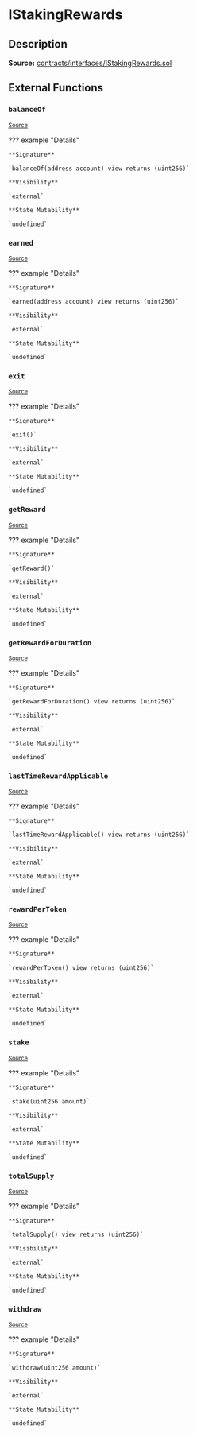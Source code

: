 # IStakingRewards

## Description

**Source:** [contracts/interfaces/IStakingRewards.sol](https://github.com/Synthetixio/synthetix/tree/v2.39.4/contracts/interfaces/IStakingRewards.sol)

## External Functions

### `balanceOf`

<sub>[Source](https://github.com/Synthetixio/synthetix/tree/v2.39.4/contracts/interfaces/IStakingRewards.sol#L17)</sub>

??? example "Details"

    **Signature**

    `balanceOf(address account) view returns (uint256)`

    **Visibility**

    `external`

    **State Mutability**

    `undefined`

### `earned`

<sub>[Source](https://github.com/Synthetixio/synthetix/tree/v2.39.4/contracts/interfaces/IStakingRewards.sol#L11)</sub>

??? example "Details"

    **Signature**

    `earned(address account) view returns (uint256)`

    **Visibility**

    `external`

    **State Mutability**

    `undefined`

### `exit`

<sub>[Source](https://github.com/Synthetixio/synthetix/tree/v2.39.4/contracts/interfaces/IStakingRewards.sol#L27)</sub>

??? example "Details"

    **Signature**

    `exit()`

    **Visibility**

    `external`

    **State Mutability**

    `undefined`

### `getReward`

<sub>[Source](https://github.com/Synthetixio/synthetix/tree/v2.39.4/contracts/interfaces/IStakingRewards.sol#L25)</sub>

??? example "Details"

    **Signature**

    `getReward()`

    **Visibility**

    `external`

    **State Mutability**

    `undefined`

### `getRewardForDuration`

<sub>[Source](https://github.com/Synthetixio/synthetix/tree/v2.39.4/contracts/interfaces/IStakingRewards.sol#L13)</sub>

??? example "Details"

    **Signature**

    `getRewardForDuration() view returns (uint256)`

    **Visibility**

    `external`

    **State Mutability**

    `undefined`

### `lastTimeRewardApplicable`

<sub>[Source](https://github.com/Synthetixio/synthetix/tree/v2.39.4/contracts/interfaces/IStakingRewards.sol#L7)</sub>

??? example "Details"

    **Signature**

    `lastTimeRewardApplicable() view returns (uint256)`

    **Visibility**

    `external`

    **State Mutability**

    `undefined`

### `rewardPerToken`

<sub>[Source](https://github.com/Synthetixio/synthetix/tree/v2.39.4/contracts/interfaces/IStakingRewards.sol#L9)</sub>

??? example "Details"

    **Signature**

    `rewardPerToken() view returns (uint256)`

    **Visibility**

    `external`

    **State Mutability**

    `undefined`

### `stake`

<sub>[Source](https://github.com/Synthetixio/synthetix/tree/v2.39.4/contracts/interfaces/IStakingRewards.sol#L21)</sub>

??? example "Details"

    **Signature**

    `stake(uint256 amount)`

    **Visibility**

    `external`

    **State Mutability**

    `undefined`

### `totalSupply`

<sub>[Source](https://github.com/Synthetixio/synthetix/tree/v2.39.4/contracts/interfaces/IStakingRewards.sol#L15)</sub>

??? example "Details"

    **Signature**

    `totalSupply() view returns (uint256)`

    **Visibility**

    `external`

    **State Mutability**

    `undefined`

### `withdraw`

<sub>[Source](https://github.com/Synthetixio/synthetix/tree/v2.39.4/contracts/interfaces/IStakingRewards.sol#L23)</sub>

??? example "Details"

    **Signature**

    `withdraw(uint256 amount)`

    **Visibility**

    `external`

    **State Mutability**

    `undefined`
